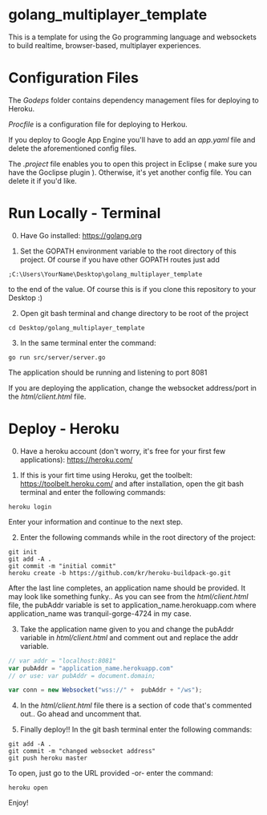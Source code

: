 # golang_multiplayer_template

This is a template for using the Go programming language and websockets to build realtime,
browser-based, multiplayer experiences.

# Configuration Files

The *Godeps* folder contains dependency management files for deploying to Heroku.

*Procfile* is a configuration file for deploying to Herkou.

If you deploy to Google App Engine you'll have to add an *app.yaml* file and delete the aforementioned config files.

The *.project* file enables you to open this project in Eclipse ( make sure you have the Goclipse plugin ). Otherwise, it's yet another config file. You can delete it if you'd like.

# Run Locally - Terminal

0) Have Go installed: https://golang.org

1) Set the GOPATH environment variable to the root directory of this project. Of course if you have other GOPATH routes just add

```
;C:\Users\YourName\Desktop\golang_multiplayer_template
```

to the end of the value. Of course this is if you clone this repository to your Desktop :)

2) Open git bash terminal and change directory to be root of the project

```
cd Desktop/golang_multiplayer_template
```

3) In the same terminal enter the command:

```
go run src/server/server.go
```

The application should be running and listening to port 8081

If you are deploying the application, change the websocket address/port in the *html/client.html* file.

# Deploy - Heroku

0) Have a heroku account (don't worry, it's free for your first few applications): https://heroku.com/

1) If this is your firt time using Heroku, get the toolbelt: https://toolbelt.heroku.com/ and after installation, open the git bash terminal and enter the following commands:

```
heroku login
```

Enter your information and continue to the next step.

2) Enter the following commands while in the root directory of the project:

```
git init
git add -A .
git commit -m "initial commit"
heroku create -b https://github.com/kr/heroku-buildpack-go.git
```

After the last line completes, an application name should be provided. It may look like something funky.. As you can see from the *html/client.html* file, the pubAddr variable is set to application_name.herokuapp.com where application_name was tranquil-gorge-4724 in my case.

3) Take the application name given to you and change the pubAddr variable in *html/client.html* and comment out and replace the addr variable.

```javascript
// var addr = "localhost:8081"
var pubAddr = "application_name.herokuapp.com"
// or use: var pubAddr = document.domain;

var conn = new Websocket("wss://" +  pubAddr + "/ws");
```

4) In the *html/client.html* file there is a section of code that's commented out.. Go ahead and uncomment that.

5) Finally deploy!! In the git bash terminal enter the following commands:

```
git add -A .
git commit -m "changed websocket address"
git push heroku master
```

To open, just go to the URL provided -or- enter the command:
```
heroku open
```

Enjoy!